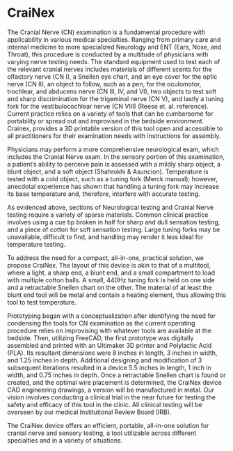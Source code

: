 # CraiNex
The Cranial Nerve (CN) examination is a fundamental procedure with applicability in various medical specialties. Ranging from primary care and internal medicine to more specialized Neurology and ENT (Ears, Nose, and Throat), this procedure is conducted by a multitude of physicians with varying nerve testing needs. The standard equipment used to test each of the relevant cranial nerves includes materials of different scents for the olfactory nerve (CN I), a Snellen eye chart, and an eye cover for the optic nerve (CN II), an object to follow, such as a pen, for the oculomotor, trochlear, and abducens nerve (CN III, IV, and VI), two objects to test soft and sharp discrimination for the trigeminal nerve (CN V), and lastly a tuning fork for the vestibulocochlear nerve (CN VIII) (Reese et. al. reference). Current practice relies on a variety of tools that can be cumbersome for portability or spread out and improvised in the bedside environment. Crainex, provides a 3D printable version of this tool open and accessible to all practitioners for their examination needs with instructions for assembly. 

Physicians may perform a more comprehensive neurological exam, which includes the Cranial Nerve exam. In the sensory portion of this examination, a patient’s ability to perceive pain is assessed with a mildly sharp object, a blunt object, and a soft object (Shahrokhi & Asuncion). Temperature is tested with a cold object, such as a tuning fork (Merck manual); however, anecdotal experience has shown that handling a tuning fork may increase its base temperature and, therefore, interfere with accurate testing.

As evidenced above, sections of Neurological testing and Cranial Nerve testing require a variety of sparse materials. Common clinical practice involves using a cue tip broken in half for sharp and dull sensation testing, and a piece of cotton for soft sensation testing. Large tuning forks may be unavailable, difficult to find, and handling may render it less ideal for temperature testing. 

To address the need for a compact, all-in-one, practical solution, we propose CraiNex. The layout of this device is akin to that of a multitool, where a light, a sharp end, a blunt end, and a small compartment to load with multiple cotton balls. A small, 440Hz tuning fork is held on one side and a retractable Snellen chart on the other. The material of at least the blunt end tool will be metal and contain a heating element, thus allowing this tool to test temperature. 

Prototyping began with a conceptualization after identifying the need for condensing the tools for CN examination as the current operating procedure relies on improvising with whatever tools are available at the bedside. Then, utilizing FreeCAD, the first prototype was digitally assembled and printed with an Ultimaker 3D printer and Polylactic Acid (PLA). Its resultant dimensions were 8 inches in length, 3 inches in width, and 1.25 inches in depth. Additional designing and modification of 3 subsequent iterations resulted in a device 5.5 inches in length, 1 inch in width, and 0.75 inches in depth. Once a retractable Snellen chart is found or created, and the optimal wire placement is determined, the CraiNex device CAD engineering drawings, a version will be manufactured in metal. Our vision involves conducting a clinical trial in the near future for testing the safety and efficacy of this tool in the clinic. All clinical testing will be overseen by our medical Institutional Review Board (IRB).

The CraiNex device offers an efficient, portable, all-in-one solution for cranial nerve and sensory testing, a tool utilizable across different specialties and in a variety of situations. 
